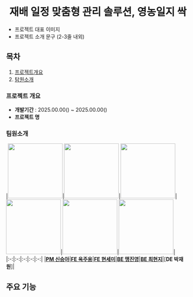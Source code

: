 # <div align="center">재배 일정 맞춤형 관리 솔루션, **영농일지 싹**</div>
- 프로젝트 대표 이미지
- 프로젝트 소개 문구 (2-3줄 내외)

## 목차
1. [프로젝트개요](#1)
2. [탐원소개](#2)

### <span id ="1"> 프로젝트 개요 </span>
- **개발기간** : 2025.00.00() ~ 2025.00.00()
- **프로젝트 명**

### <span id ="2"> 팀원소개 </span>
|<img src="https://avatars.githubusercontent.com/pppineappple" width="150" height="150"/>|<img src="https://avatars.githubusercontent.com/OckJuYong" width="150" height="150"/>|<img src="https://avatars.githubusercontent.com/SemiHyeon" width="150" height="150"/>|<img src="https://avatars.githubusercontent.com/maeng555" width="150" height="150"/>|<img src="https://avatars.githubusercontent.com/h0725j" width="150" height="150"/>|<img src="" width="150" height="150"/>|
|:-:|:-:|:-:|:-:|:-:|
|[**PM 신승아**](https://github.com/pppineappple)|[**FE 옥주용**](https://github.com/OckJuYong)|[**FE 현세미**](https://github.com/SemiHyeon)|[**BE 맹진영**](https://github.com/maeng555)|[**BE 최현지**](https://github.com/h0725j)|[**DE 박재원**]|

## 주요 기능


<!--

**Here are some ideas to get you started:**

🙋‍♀️ A short introduction - what is your organization all about?
🌈 Contribution guidelines - how can the community get involved?
👩‍💻 Useful resources - where can the community find your docs? Is there anything else the community should know?
🍿 Fun facts - what does your team eat for breakfast?
🧙 Remember, you can do mighty things with the power of [Markdown](https://docs.github.com/github/writing-on-github/getting-started-with-writing-and-formatting-on-github/basic-writing-and-formatting-syntax)
-->
